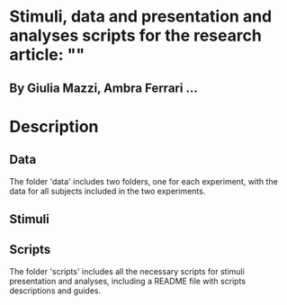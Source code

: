# Stimuli, data and presentation and analyses scripts for the research article: ""
## By Giulia Mazzi, Ambra Ferrari ...

# Description
## Data
The folder 'data' includes two folders, one for each experiment, with the data for all subjects included in the two experiments.

## Stimuli

## Scripts
The folder 'scripts' includes all the necessary scripts for stimuli presentation and analyses, including a README file with scripts descriptions and guides.

